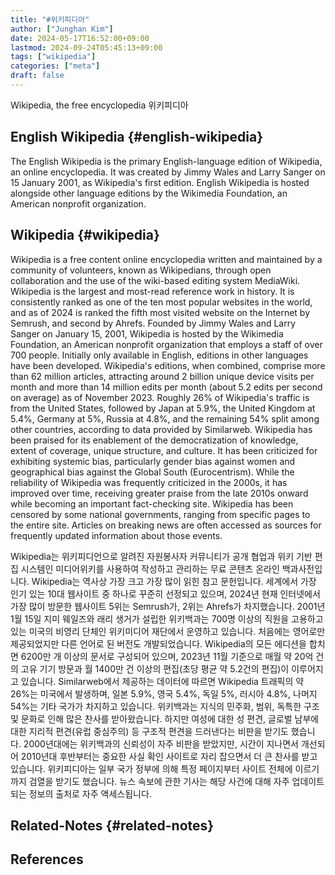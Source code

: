 ```yaml
---
title: "#위키피디아"
author: ["Junghan Kim"]
date: 2024-05-17T16:52:00+09:00
lastmod: 2024-09-24T05:45:13+09:00
tags: ["wikipedia"]
categories: ["meta"]
draft: false
---
```


Wikipedia, the free encyclopedia 위키피디아


## English Wikipedia {#english-wikipedia}

The English Wikipedia is the primary English-language edition of Wikipedia, an online encyclopedia. It was created by Jimmy Wales and Larry Sanger on 15 January 2001, as Wikipedia's first edition. English Wikipedia is hosted alongside other language editions by the Wikimedia Foundation, an American nonprofit organization.


## Wikipedia {#wikipedia}

Wikipedia is a free content online encyclopedia written and maintained by a community of volunteers, known as Wikipedians, through open collaboration and the use of the wiki-based editing system MediaWiki. Wikipedia is the largest and most-read reference work in history. It is consistently ranked as one of the ten most popular websites in the world, and as of 2024 is ranked the fifth most visited website on the Internet by Semrush, and second by Ahrefs. Founded by Jimmy Wales and Larry Sanger on January 15, 2001, Wikipedia is hosted by the Wikimedia Foundation, an American nonprofit organization that employs a staff of over 700 people. Initially only available in English, editions in other languages have been developed. Wikipedia's editions, when combined, comprise more than 62 million articles, attracting around 2 billion unique device visits per month and more than 14 million edits per month (about 5.2 edits per second on average) as of November 2023. Roughly 26% of Wikipedia's traffic is from the United States, followed by Japan at 5.9%, the United Kingdom at 5.4%, Germany at 5%, Russia at 4.8%, and the remaining 54% split among other countries, according to data provided by Similarweb. Wikipedia has been praised for its enablement of the democratization of knowledge, extent of coverage, unique structure, and culture. It has been criticized for exhibiting systemic bias, particularly gender bias against women and geographical bias against the Global South (Eurocentrism). While the reliability of Wikipedia was frequently criticized in the 2000s, it has improved over time, receiving greater praise from the late 2010s onward while becoming an important fact-checking site. Wikipedia has been censored by some national governments, ranging from specific pages to the entire site. Articles on breaking news are often accessed as sources for frequently updated information about those events.

Wikipedia는 위키피디언으로 알려진 자원봉사자 커뮤니티가 공개 협업과 위키 기반 편집 시스템인 미디어위키를 사용하여 작성하고 관리하는 무료 콘텐츠 온라인 백과사전입니다. Wikipedia는 역사상 가장 크고 가장 많이 읽힌 참고 문헌입니다. 세계에서 가장 인기 있는 10대 웹사이트 중 하나로 꾸준히 선정되고 있으며, 2024년 현재 인터넷에서 가장 많이 방문한 웹사이트 5위는 Semrush가, 2위는 Ahrefs가 차지했습니다. 2001년 1월 15일 지미 웨일즈와 래리 생거가 설립한 위키백과는 700명 이상의 직원을 고용하고 있는 미국의 비영리 단체인 위키미디어 재단에서 운영하고 있습니다. 처음에는 영어로만 제공되었지만 다른 언어로 된 버전도 개발되었습니다. Wikipedia의 모든 에디션을 합치면 6200만 개 이상의 문서로 구성되어 있으며, 2023년 11월 기준으로 매월 약 20억 건의 고유 기기 방문과 월 1400만 건 이상의 편집(초당 평균 약 5.2건의 편집)이 이루어지고 있습니다. Similarweb에서 제공하는 데이터에 따르면 Wikipedia 트래픽의 약 26%는 미국에서 발생하며, 일본 5.9%, 영국 5.4%, 독일 5%, 러시아 4.8%, 나머지 54%는 기타 국가가 차지하고 있습니다. 위키백과는 지식의 민주화, 범위, 독특한 구조 및 문화로 인해 많은 찬사를 받아왔습니다. 하지만 여성에 대한 성 편견, 글로벌 남부에 대한 지리적 편견(유럽 중심주의) 등 구조적 편견을 드러낸다는 비판을 받기도 했습니다. 2000년대에는 위키백과의 신뢰성이 자주 비판을 받았지만, 시간이 지나면서 개선되어 2010년대 후반부터는 중요한 사실 확인 사이트로 자리 잡으면서 더 큰 찬사를 받고 있습니다. 위키피디아는 일부 국가 정부에 의해 특정 페이지부터 사이트 전체에 이르기까지 검열을 받기도 했습니다. 뉴스 속보에 관한 기사는 해당 사건에 대해 자주 업데이트되는 정보의 출처로 자주 액세스됩니다.


## Related-Notes {#related-notes}

## References

<style>.csl-entry{text-indent: -1.5em; margin-left: 1.5em;}</style><div class="csl-bib-body">
</div>
